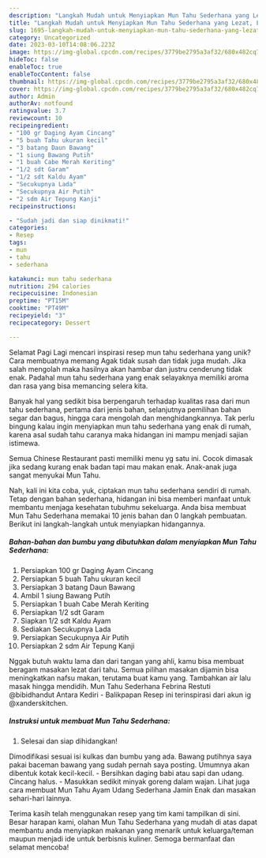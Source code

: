 ```yaml
---
description: "Langkah Mudah untuk Menyiapkan Mun Tahu Sederhana yang Lezat, Lezat"
title: "Langkah Mudah untuk Menyiapkan Mun Tahu Sederhana yang Lezat, Lezat"
slug: 1695-langkah-mudah-untuk-menyiapkan-mun-tahu-sederhana-yang-lezat-lezat
category: Uncategorized
date: 2023-03-10T14:08:06.223Z
image: https://img-global.cpcdn.com/recipes/3779be2795a3af32/680x482cq70/mun-tahu-sederhana-foto-resep-utama.jpg
hideToc: false
enableToc: true
enableTocContent: false
thumbnail: https://img-global.cpcdn.com/recipes/3779be2795a3af32/680x482cq70/mun-tahu-sederhana-foto-resep-utama.jpg
cover: https://img-global.cpcdn.com/recipes/3779be2795a3af32/680x482cq70/mun-tahu-sederhana-foto-resep-utama.jpg
author: Admin
authorAv: notfound
ratingvalue: 3.7
reviewcount: 10
recipeingredient:
- "100 gr Daging Ayam Cincang"
- "5 buah Tahu ukuran kecil"
- "3 batang Daun Bawang"
- "1 siung Bawang Putih"
- "1 buah Cabe Merah Keriting"
- "1/2 sdt Garam"
- "1/2 sdt Kaldu Ayam"
- "Secukupnya Lada"
- "Secukupnya Air Putih"
- "2 sdm Air Tepung Kanji"
recipeinstructions:

- "Sudah jadi dan siap dinikmati!"
categories:
- Resep
tags:
- mun
- tahu
- sederhana

katakunci: mun tahu sederhana 
nutrition: 294 calories
recipecuisine: Indonesian
preptime: "PT15M"
cooktime: "PT49M"
recipeyield: "3"
recipecategory: Dessert

---
```



Selamat Pagi Lagi mencari inspirasi resep mun tahu sederhana yang unik? Cara membuatnya memang Agak tidak susah dan tidak juga mudah. Jika salah mengolah maka hasilnya akan hambar dan justru cenderung tidak enak. Padahal mun tahu sederhana yang enak selayaknya memiliki aroma dan rasa yang bisa memancing selera kita.


Banyak hal yang sedikit bisa berpengaruh terhadap kualitas rasa dari mun tahu sederhana, pertama dari jenis bahan, selanjutnya pemilihan bahan segar dan bagus, hingga cara mengolah dan menghidangkannya. Tak perlu bingung kalau ingin menyiapkan mun tahu sederhana yang enak di rumah, karena asal sudah tahu caranya maka hidangan ini mampu menjadi sajian istimewa.

Semua Chinese Restaurant pasti memiliki menu yg satu ini. Cocok dimasak jika sedang kurang enak badan tapi mau makan enak. Anak-anak juga sangat menyukai Mun Tahu.


Nah, kali ini kita coba, yuk, ciptakan mun tahu sederhana sendiri di rumah. Tetap dengan bahan sederhana, hidangan ini bisa memberi manfaat untuk membantu menjaga kesehatan tubuhmu sekeluarga. Anda bisa membuat Mun Tahu Sederhana memakai 10 jenis bahan dan 0 langkah pembuatan. Berikut ini langkah-langkah untuk menyiapkan hidangannya.

<!--inarticleads1-->

##### Bahan-bahan dan bumbu yang dibutuhkan dalam menyiapkan Mun Tahu Sederhana:

1. Persiapkan 100 gr Daging Ayam Cincang
1. Persiapkan 5 buah Tahu ukuran kecil
1. Persiapkan 3 batang Daun Bawang
1. Ambil 1 siung Bawang Putih
1. Persiapkan 1 buah Cabe Merah Keriting
1. Persiapkan 1/2 sdt Garam
1. Siapkan 1/2 sdt Kaldu Ayam
1. Sediakan Secukupnya Lada
1. Persiapkan Secukupnya Air Putih
1. Persiapkan 2 sdm Air Tepung Kanji


Nggak butuh waktu lama dan dari tangan yang ahli, kamu bisa membuat beragam masakan lezat dari tahu. Semua pilihan masakan dijamin bisa meningkatkan nafsu makan, terutama buat kamu yang. Tambahkan air lalu masak hingga mendidih. Mun Tahu Sederhana Febrina Restuti @bibidhandut Antara Kediri - Balikpapan Resep ini terinspirasi dari akun ig @xanderskitchen. 

<!--inarticleads2-->

##### Instruksi untuk membuat Mun Tahu Sederhana:


1. Selesai dan siap dihidangkan!

Dimodifikasi sesuai isi kulkas dan bumbu yang ada. Bawang putihnya saya pakai baceman bawang yang sudah pernah saya posting. Umumnya akan dibentuk kotak kecil-kecil. - Bersihkan daging babi atau sapi dan udang. Cincang halus. - Masukkan sedikit minyak goreng dalam wajan. Lihat juga cara membuat Mun Tahu Ayam Udang Sederhana Jamin Enak dan masakan sehari-hari lainnya. 

Terima kasih telah menggunakan resep yang tim kami tampilkan di sini. Besar harapan kami, olahan Mun Tahu Sederhana yang mudah di atas dapat membantu anda menyiapkan makanan yang menarik untuk keluarga/teman maupun menjadi ide untuk berbisnis kuliner. Semoga bermanfaat dan selamat mencoba!
